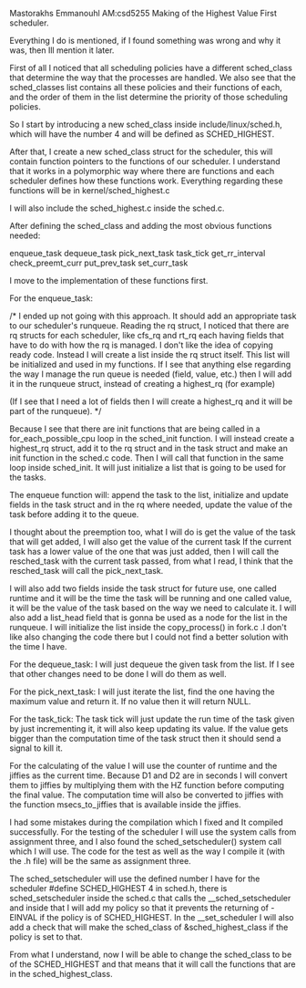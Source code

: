 Mastorakhs Emmanouhl AM:csd5255
Making of the Highest Value First scheduler. 

Everything I do is mentioned, if I found something was wrong and why it was, then Ill mention it later. 

First of all I noticed that all scheduling policies have a different sched_class that determine the way that the processes are handled. 
We also see that the sched_classes list contains all these policies and their functions of each, and the order of them in the list determine the priority of those scheduling policies. 

So I start by introducing a new sched_class inside include/linux/sched.h, which will have the number 4 and will be defined as SCHED_HIGHEST.

After that, I create a new sched_class struct for the scheduler, this will contain function pointers to the functions of our scheduler. I understand that it works in a polymorphic way where there are functions and each scheduler defines how these functions work. Everything regarding these functions will be in kernel/sched_highest.c 

I will also include the sched_highest.c inside the sched.c. 

After defining the sched_class and adding the most obvious functions needed: 

enqueue_task
dequeue_task
pick_next_task
task_tick
get_rr_interval
check_preemt_curr
put_prev_task
set_curr_task

I move to the implementation of these functions first. 

For the enqueue_task: 

/* I ended up not going with this approach. 
It should add an appropriate task to our scheduler's runqueue. Reading the rq struct, I noticed that there are rq structs for each scheduler, like cfs_rq and rt_rq each having fields that have to do with how the rq is managed. I don't like the idea of copying ready code. Instead I will create a list inside the rq struct itself. This list will be initialized and used in my functions. If I see that anything else regarding the way I manage the run queue is needed (field, value, etc.) then I will add it in the runqueue struct, instead of creating a highest_rq (for example) 

(If I see that I need a lot of fields then I will create a highest_rq and it will be part of the runqueue). 
*/

Because I see that there are init functions that are being called in a for_each_possible_cpu loop in the sched_init function. I will instead create a highest_rq struct, add it to the rq struct and in the task struct and make an init function in the sched.c code. Then I will call that function in the same loop inside sched_init. It will just initialize a list that is going to be used for the tasks.

The enqueue function will: 
append the task to the list,
initialize and update fields in the task struct and in the rq where needed, 
update the value of the task before adding it to the queue. 

I thought about the preemption too, what I will do is get the value of the task that will get added, I will also get the value of the current task
If the current task has a lower value of the one that was just added, then I will call the resched_task with the current task passed, from what I read, I think that the resched_task will call the pick_next_task.  

I will also add two fields inside the task struct for future use, one called runtime and it will be the time the task will be running and one called value, it will be the value of the task based on the 
way we need to calculate it. I will also add a list_head field that is gonna be used as a node for the list in the runqueue. I will initialize the list inside the copy_process() in fork.c .I don't like also changing the code there but I could not find a better solution with the time I have. 

For the dequeue_task:
I will just dequeue the given task from the list. If I see that other changes need to be done I will do them as well.

For the pick_next_task: 
I will just iterate the list, find the one having the maximum value and return it. If no value then it will return NULL. 

For the task_tick: 
The task tick will just update the run time of the task given by just incrementing it, it will also keep updating its value. If the value gets bigger than the computation time of the task struct then it 
should send a signal to kill it.

For the calculating of the value I will use the counter of runtime and the jiffies as the current time. Because D1 and D2 are in seconds I will convert them to jiffies by multiplying them with the HZ function before computing the final value. The computation time will also be converted to jiffies with the function msecs_to_jiffies that is available inside the jiffies. 

I had some mistakes during the compilation which I fixed and It compiled successfully. 
For the testing of the scheduler I will use the system calls from assignment three, and I also found the sched_setscheduler() system call which I will use. The code for the test as well as the way I compile it (with the .h file) will be the same as assignment three. 

The sched_setscheduler will use the defined number I have for the scheduler #define SCHED_HIGHEST 4 in sched.h, there is sched_setscheduler inside the sched.c that calls the __sched_setscheduler and inside that I will add my policy so that it prevents the returning of -EINVAL if the policy is of SCHED_HIGHEST. In the __set_scheduler I will also add a check that will make the sched_class of &sched_highest_class 
if the policy is set to that. 

From what I understand, now I will be able to change the sched_class to be of the SCHED_HIGHEST and that means that it will call the functions that are in the sched_highest_class.













